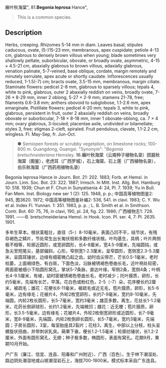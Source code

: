 癞叶秋海棠",
81.**Begonia leprosa** Hance",

> This is a common species.

## Description
Herbs, creeping. Rhizomes 5-14 mm in diam. Leaves basal; stipules caducous, ovate, (5-)15-23 mm, membranous, apex cuspidate; petiole 4-13 cm, glabrous to densely brown villous when young; blade sometimes very shallowly peltate, suborbicular, obovate, or broadly ovate, asymmetric, 4-15 × 4.5-21 cm, abaxially glabrous to brown villous, adaxially glabrous, venation palmate, 5-7-veined, base oblique, cordate, margin remotely and minutely serrulate, apex acute or shortly caudate. Inflorescences usually reduced, 1-1.5(-7) cm; bracts ovate, 3.5-15 mm, membranous, margin ciliate. Staminate flowers: pedicel 2-8 mm, glabrous to sparsely villous; tepals 4, white to pink, glabrous, outer 2 abaxially reddish on veins, broadly ovate, 7-26 × 8-29 mm, inner 2 oblong, 5-27 × 2-9 mm; stamens 21-78, free; filaments 0.6-3.8 mm; anthers obovoid to subglobose, 1.1-2.6 mm, apex emarginate. Pistillate flowers: pedicel 4-20 mm; tepals 3, white to pink, glabrous, persistent in fruit, outer 2 abaxially reddish on veins, broadly obovate or suborbicular, 7-18 × 8-18 mm, inner 1 obovate-oblong, ca. 7 × 4 mm; ovary glabrous, 3-loculed; placentae axile, undivided or bilamellate; styles 3, free; stigmas 2-cleft, spiraled. Fruit pendulous, clavate, 1.1-2.2 cm, wingless. Fl. May-Sep, fr. Jun-Oct.

> ● Semiopen forests or scrubby vegetation, on limestone rocks; 100-800 m. Guangdong, Guangxi.
  "Synonym": "*Begonia bretschneideriana* Hemsley.
**16.癞叶秋海棠（云南种子植物名录）团扇秋海棠（图鉴），老虎耳（广西罗城），石上海棠、石上莲（广西植物名录），伯乐秋海棠（广西药用植物名录）**

Begonia leprosa Hance in Journ. Bot. 21: 202. 1883; Forb. et Hemsl. in Journ. Linn. Soc. Bot. 23: 322. 1887; Irmsch. In Mitt. Inst. Allg. Bot. Hamburg 10: 518. 1939; Chun et F. Chun in Sunyatsenia 4: 24, Pl. 7. 1939; Yu in Bull. Fan Mem. Inst. Biology new ser 1 (2): 125. 1948, p. p.; 中国高等植物图鉴2: 945, 图3620. 1972; 中国高等植物图鉴补编2: 536, 541. in clavi. 1983; C. Y. Wu et al. Index Fl. Yunnan. 1: 351. 1983, p. p. ; L. B. Smith et al. in Smithson. Contr. Bot. 60: 75, 76, in clavi, 190, pl. 24, fig. 22. 1986; 广西植物志1: 728. 1991. ——B. bretschneideriana Hemsl. in Hook. Icon. Pl. ser. 4, 7: Pl. 2635. 1901.

多年生草本。根状茎粗壮，直径（5-）8-10毫米，表面凸凹不平，结节状，有残存褐色之鳞片，节处常生出长匍伏枝和多数纤维状根。叶均基生，具柄；叶片两侧极不相等，轮廓近圆形，或宽卵圆形，长4-8厘米，宽4.5-9厘米，先端圆钝，或急尖至短尾尖，基部偏斜，心形，窄侧宽1-2.3厘米，呈窄圆形，宽侧宽2.3-5.3厘米，呈圆耳锤状，边缘有细密微凸起之齿，幼时齿尖带芒，芒长0.5-1毫米，老时枯萎，上面褐绿色，有白斑，下面色淡，沿脉被锈褐色卷曲长毛，近叶柄处较密，两面密被细小下陷圆形窝孔，掌状5-7条脉，直达叶缘，窄侧2条，宽侧4条；叶柄长4-9.5厘米，有棱，幼时密被锈褐色卷曲长毛，老时减少；托叶膜质，卵形，长约5毫米，先端有长芒，早落。花白色或粉红色，2-5（-7）朵，花序梗长约2厘米，被疏毛；雄花：花梗长6-11毫米，被疏毛或近无毛，苞片膜质，卵形，长5-6毫米，边有缘毛；花被片4，外轮2枚宽卵形，长约7-9毫米，宽约8-10毫米，先端圆，内轮2枚长圆形，长5-7毫米，宽约3毫米；雄蕊多数，离生，花丝长1-1.2毫米，花药长倒卵球形，长约1.2毫米，先端微凹；雌花：近无梗；苞片膜质，卵形，长3.5-5毫米，边有缘毛；花被片4，外轮2枚倒宽卵形或近圆形，长7-9毫米，宽8-9毫米，先端圆，内轮2枚倒卵长圆形，长5-7毫米，宽约3毫米，先端圆；子房长圆形，3室，每室胎座具2裂片；花柱3，离生，中部以上分枝，柱头呈螺旋状扭曲，并带刺状乳突。蒴果下垂，梗长1.2-1.5毫米；轮廓纺锤状，长1.2-2厘米，外面有圆形窝孔，无翅；种子极多数，椭圆形，表面有窝孔。花期9月，果期10月开始。

产广东（廉江、信宜、连县、阳春和广州附近）、广西（百色）。生于林下潮湿处、路边阴处潮湿地或山坡潮湿岩石上，海拔700-1800米。模式标本采自广东连县。
